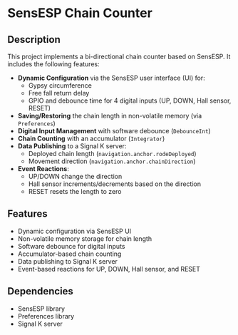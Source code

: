 # SensESP Chain Counter

## Description

This project implements a bi-directional chain counter based on SensESP. It includes the following features:

- **Dynamic Configuration** via the SensESP user interface (UI) for:
  - Gypsy circumference
  - Free fall return delay
  - GPIO and debounce time for 4 digital inputs (UP, DOWN, Hall sensor, RESET)
- **Saving/Restoring** the chain length in non-volatile memory (via `Preferences`)
- **Digital Input Management** with software debounce (`DebounceInt`)
- **Chain Counting** with an accumulator (`Integrator`)
- **Data Publishing** to a Signal K server:
  - Deployed chain length (`navigation.anchor.rodeDeployed`)
  - Movement direction (`navigation.anchor.chainDirection`)
- **Event Reactions**:
  - UP/DOWN change the direction
  - Hall sensor increments/decrements based on the direction
  - RESET resets the length to zero

## Features

- Dynamic configuration via SensESP UI
- Non-volatile memory storage for chain length
- Software debounce for digital inputs
- Accumulator-based chain counting
- Data publishing to Signal K server
- Event-based reactions for UP, DOWN, Hall sensor, and RESET

## Dependencies

- SensESP library
- Preferences library
- Signal K server

